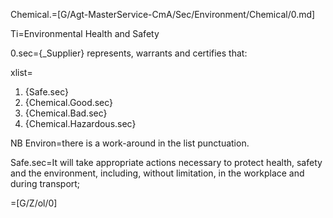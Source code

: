 Chemical.=[G/Agt-MasterService-CmA/Sec/Environment/Chemical/0.md]

Ti=Environmental Health and Safety

0.sec={_Supplier} represents, warrants and certifies that:

xlist=<ol><li>{Safe.sec}</li><li>{Chemical.Good.sec}</li><li>{Chemical.Bad.sec}</li><li>{Chemical.Hazardous.sec}</li></ol>

NB Environ=there is a work-around in the list punctuation.

Safe.sec=It will take appropriate actions necessary to protect health, safety and the environment, including, without limitation, in the workplace and during transport;
		  
=[G/Z/ol/0]
